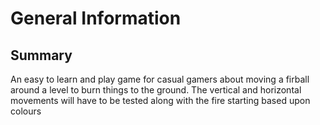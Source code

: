 # General Information

## Summary
An easy to learn and play game for casual gamers about moving a firball around a level to burn things to the ground. 
The vertical and horizontal movements will have to be tested along with the fire starting based upon colours

